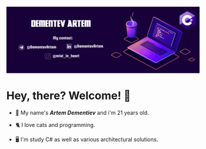 ![DBschema](/photo/myLogo.png)

# Hey, there? Welcome! 👋

- 🦭 My name's ***Artem Dementiev*** and i'm 21 years old.  


- 🐈 I love cats and programming.


- 🖥️ I'm study C# as well as various architectural solutions.

#


